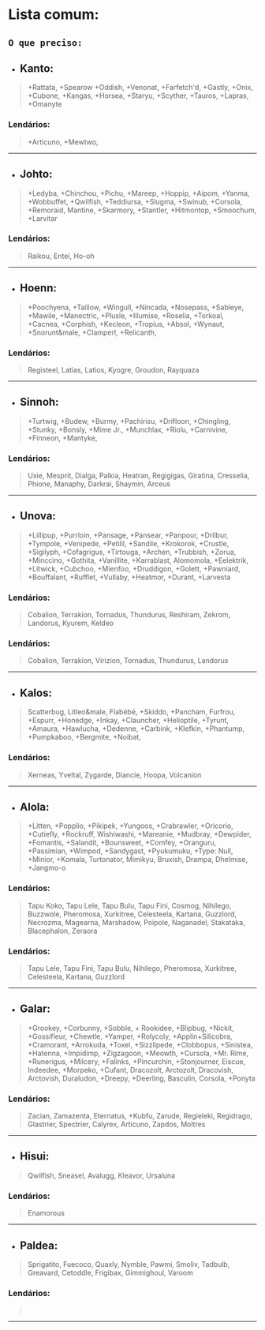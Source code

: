 # Lista comum:
 ## `O que preciso:`

  * ## <strong>Kanto</strong>:

> +Rattata, +Spearow +Oddish, +Venonat, +Farfetch'd, +Gastly, +Onix, +Cubone, +Kangas, +Horsea, +Staryu, +Scyther, +Tauros, +Lapras, +Omanyte

 ### Lendários:

> +Articuno, +Mewtwo,
 
--- 
* ## <strong>Johto</strong>:
> +Ledyba, +Chinchou, +Pichu, +Mareep, +Hoppip, +Aipom, +Yanma, +Wobbuffet, +Qwilfish, +Teddiursa, +Slugma, +Swinub, +Corsola, +Remoraid, Mantine, +Skarmory, +Stantler, +Hitmontop, +Smoochum, +Larvitar

 ### Lendários:

>  Raikou, Entei, Ho-oh

--- 
* ## <strong>Hoenn</strong>:
> +Poochyena, +Taillow, +Wingull, +Nincada, +Nosepass, +Sableye, +Mawile, +Manectric, +Plusle, +Illumise, +Roselia, +Torkoal, +Cacnea, +Corphish, +Kecleon, +Tropius, +Absol, +Wynaut, +Snorunt&male, +Clamperl, +Relicanth, 

  ### Lendários:
> Registeel, Latias, Latios, Kyogre, Groudon, Rayquaza

--- 
* ## <strong>Sinnoh</strong>:
> +Turtwig, +Budew, +Burmy, +Pachirisu, +Drifloon, +Chingling, +Stunky, +Bonsly, +Mime Jr., +Munchlax, +Riolu, +Carnivine, +Finneon, +Mantyke, 

  ### Lendários: 
> Uxie, Mesprit, Dialga, Palkia, Heatran, Regigigas, Giratina, Cresselia, Phione, Manaphy, Darkrai, Shaymin, Arceus

--- 
* ## <strong>Unova</strong>:
> +Lillipup, +Purrloin, +Pansage, +Pansear, +Panpour, +Drilbur, +Tympole, +Venipede, +Petilil, +Sandile, +Krokorok, +Crustle, +Sigilyph, +Cofagrigus, +Tirtouga, +Archen, +Trubbish, +Zorua, +Minccino, +Gothita, +Vanillite, +Karrablast, Alomomola, +Eelektrik, +Litwick, +Cubchoo, +Mienfoo, +Druddigon, +Golett, +Pawniard, +Bouffalant, +Rufflet, +Vullaby, +Heatmor, +Durant, +Larvesta

  ### Lendários: 
> Cobalion, Terrakion, Tornadus, Thundurus, Reshiram, Zekrom, Landorus, Kyurem, Keldeo

 ### Lendários:
> Cobalion, Terrakion, Virizion, Tornadus, Thundurus, Landorus 

--- 
* ## <strong>Kalos</strong>: 
> Scatterbug, Litleo&male, Flabébé, +Skiddo, +Pancham, Furfrou, +Espurr, +Honedge, +Inkay, +Clauncher, +Helioptile, +Tyrunt, +Amaura, +Hawlucha, +Dedenne, +Carbink, +Klefkin, +Phantump, +Pumpkaboo, +Bergmite, +Noibat, 
 
 ### Lendários:
> Xerneas, Yveltal, Zygarde, Diancie, Hoopa, Volcanion

--- 
* ## <strong>Alola</strong>:
> +Litten, +Popplio, +Pikipek, +Yungoos, +Crabrawler, +Oricorio, +Cutiefly, +Rockruff, Wishiwashi, +Mareanie, +Mudbray, +Dewpider, +Fomantis, +Salandit, +Bounsweet, +Comfey, +Oranguru, +Passimian, +Wimpod, +Sandygast, +Pyukumuku, +Type: Null, +Minior, +Komala, Turtonator, Mimikyu, Bruxish, Drampa, Dhelmise, +Jangmo-o

 ### Lendários:
> Tapu Koko, Tapu Lele, Tapu Bulu, Tapu Fini, Cosmog, Nihilego, Buzzwole, Pheromosa, Xurkitree, Celesteela, Kartana, Guzzlord, Necrozma, Magearna, Marshadow, Poipole, Naganadel, Stakataka, Blacephalon, Zeraora

 ### Lendários:

> Tapu Lele, Tapu Fini, Tapu Bulu, Nihilego, Pheromosa, Xurkitree, Celesteela, Kartana, Guzzlord

--- 
* ## <strong>Galar</strong>:
> +Grookey, +Corbunny, +Sobble, + Rookidee, +Blipbug, +Nickit, +Gossifleur, +Chewtle, +Yamper, +Rolycoly, +Applin+Silicobra, +Cramorant, +Arrokuda, +Toxel, +Sizzlipede, +Clobbopus, +Sinistea, +Hatenna, +Impidimp, +Zigzagoon, +Meowth, +Cursola, +Mr. Rime, +Runerigus, +Milcery, +Falinks, +Pincurchin, +Stonjourner, Eiscue, Indeedee, +Morpeko, +Cufant, Dracozolt, Arctozolt, Dracovish, Arctovish, Duraludon, +Dreepy,  +Deerling, Basculin, Corsola, +Ponyta

### Lendários:
> Zacian, Zamazenta, Eternatus, +Kubfu, Zarude, Regieleki, Regidrago, Glastrier, Spectrier, Calyrex, Articuno, Zapdos, Moltres

---
* ## <strong>Hisui</strong>:
> Qwilfish, Sneasel, Avalugg, Kleavor, Ursaluna

 ### Lendários:
> Enamorous

---
* ## <strong>Paldea</strong>:
> Sprigatito, Fuecoco, Quaxly, Nymble, Pawmi, Smoliv, Tadbulb, Greavard, Cetoddle, Frigibax, Gimmighoul, Varoom

  ### Lendários:
> <br>

---
<!-- 

# Lista Troca Lucky:
## `Escolha abaixo caso tenha troca lucky comigo:`


## <strong>Kanto</strong>:
#### ***Comuns shiny com ou sem legacy***
> +Bulbasaur, +Charmander, +Squirtle, +Caterpie, Beedrill, Raticate, Ekans, +Pikachu, Sandshrew, Nidoran&+female, Nidoran&male, Nidoking, Jigglypuff, Oddish, Diglett, Persian, Psyduck, Primeape, +Growlithe, Alakazam, +malep, +Magnemite, Grimer, +Gastly, Onix, Voltorb, +Cubone, +Rhydon, +Chansey, Mr. Mime, Scyther, +Electabuzz, +Magmar, Ditto, Gyarados, +Eevee, +Porygon, +Omanyte, +Kabuto, Aerodactyl, Snorlax, +Dratini, 

#### ***Comuns shiny festivos***
> Squirtle de óculos, +Pikachu, 

#### ***Lendários shiny com ou sem legacy***
> Zapdos, Moltres, Mewtwo

---
## <strong>Johto</strong>:
#### ***Comuns shiny com ou sem legacy***
> +Chikorita, +Cyndaquil, +Totodile, Sentret, Spinarak, Togetic, +Mareep, +Marill, Suddowoodo, +Hoppip, +Aipom, +Yanma, Espeon, Umbreon, Murkrow, Pineco, Dunsparce, Gligar, +Steelix, +Snubull, Qwilfish, Scizor, Heracross, Sneasel, +Teddiursa, Delibird, Skarmory, Houndoom, Stantler, Tyrogue, Hitmontop, Magby, Miltank, +Larvitar,

#### ***Comuns shiny festivos***
> Pichu

#### ***Lendários shiny com ou sem legacy***
> Suicune, Lugia, Ho-Oh
---
## <strong>Hoenn</strong>:
#### ***Comuns shiny com ou sem legacy***
> +Treecko, Blaziken, +Mudkip, +Poochyena, Linoone, Wurmple, Lotad, +Seedot, Pelipper, Ralts, +Slakoth, +Azurill, Sableye, +Aron, Electrike, Plusle, Roselia, +Carvanha, +Wailmer, Numel, Spoink, +Trapinch, +Swablu, Lunatone, Solrock, +Barboach, Lileep, Armaldo, Feebas, Castform, +Shuppet, +Duskull, Chimecho, Absol, Snorunt, Spheal, +Clamperl, +Bagon, Metagross

#### ***Comuns shiny festivos***
> <br>

#### ***Lendários shiny com ou sem legacy***
> Regice, Latias, Rayquaza
---
## <strong>Sinnoh</strong>:
#### ***Comuns shiny com ou sem legacy***
> +Turtwig, +Chimchar, +Piplup, +Starly, Bidoof, +Kricketot, Shinx, Cranidos, Burmy, Buizel, Ambipom, Lopunny, Mismagius, Honchkrow, Bronzor, Spiritomb, Gible, Riolu, Hippopotas&male, +Croagunk, Weavile, Magnezone, Rhyperior, Electivire, Magmortar, Mamoswine, Porygon-Z, Gallade

#### ***Comuns shiny festivos***
> <br>
#### ***Lendários shiny com ou sem legacy***
> Azelf, Dialga, Giratina, Darkrai
---
## <strong>Unova</strong>:
#### ***Comuns shiny com ou sem legacy***
> +Snivy, +Tepig, +Oshawott, Pidove, +Roggenrola, Audino, Timburr, +Minccino, Alomomola, Ferroseed, Klink, +Litwick, Stunfisk, Rufflet, Vullaby, +Deino

#### ***Comuns shiny festivos***
> <br>

#### ***Lendários shiny com ou sem legacy***
> Virizion, Reshiram, Landorus (nuvem)
---
## <strong>Kalos</strong>:
#### ***Comuns shiny com ou sem legacy***
> +Chespin, +Fletchling, Inkay, +Noibat,

#### ***Comuns shiny festivos***
> <br>
#### ***Lendários shiny com ou sem legacy***
> <br>
---
## <strong>Alola</strong>:
#### ***Comuns shiny com ou sem legacy***
> Raticate, Raichu, Sandshrew, Meowth, Geodude, Grimer, Exeggutor, Marowak, +Stufful, Stunfisk, Rowlet

#### ***Comuns shiny festivos***
> <br>
#### ***Lendários shiny com ou sem legacy***
> Tapu Koko, Tapu Fini
---
## <strong>Galar</strong>:
#### **Comuns shiny com ou sem legacy**
> Ponyta, Zigzagoon, Yamask, Stunfisk

#### **Comuns shiny festivos**
> <br>

#### **Lendários shiny com ou sem legacy**
> <br>
---

## <strong>Hisui</strong>:
#### **Comuns shiny com ou sem legacy**
> Kleavor, Wyrdeer,

#### **Comuns shiny festivos**
> <br>

#### **Lendários shiny com ou sem legacy**
> <br>
 ---

 ## <strong>Paldea</strong>:
#### **Comuns shiny com ou sem legacy**
> <br>

#### **Comuns shiny festivos**
> <br>

#### **Lendários shiny com ou sem legacy**
> <br>
 ---
 -->